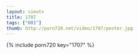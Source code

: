 ```yaml
--- 
layout: sieutv
title: 1707
tags: ["001"]
thumb: http://porn720.net/video/1707/poster.jpg
---
```

{% include porn720 key="1707" %} 

